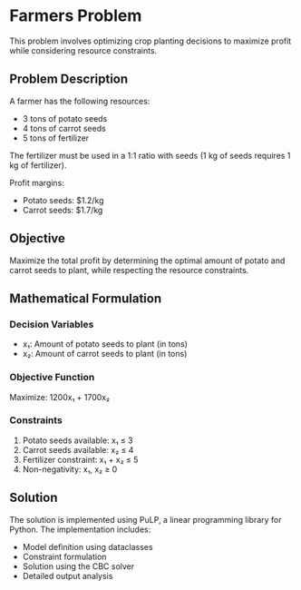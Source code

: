 # Farmers Problem

This problem involves optimizing crop planting decisions to maximize profit while considering resource constraints.

## Problem Description

A farmer has the following resources:
- 3 tons of potato seeds
- 4 tons of carrot seeds
- 5 tons of fertilizer

The fertilizer must be used in a 1:1 ratio with seeds (1 kg of seeds requires 1 kg of fertilizer).

Profit margins:
- Potato seeds: $1.2/kg
- Carrot seeds: $1.7/kg

## Objective

Maximize the total profit by determining the optimal amount of potato and carrot seeds to plant, while respecting the resource constraints.

## Mathematical Formulation

### Decision Variables
- x₁: Amount of potato seeds to plant (in tons)
- x₂: Amount of carrot seeds to plant (in tons)

### Objective Function
Maximize: 1200x₁ + 1700x₂

### Constraints
1. Potato seeds available: x₁ ≤ 3
2. Carrot seeds available: x₂ ≤ 4
3. Fertilizer constraint: x₁ + x₂ ≤ 5
4. Non-negativity: x₁, x₂ ≥ 0

## Solution

The solution is implemented using PuLP, a linear programming library for Python. The implementation includes:
- Model definition using dataclasses
- Constraint formulation
- Solution using the CBC solver
- Detailed output analysis 